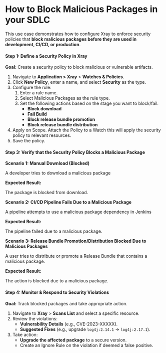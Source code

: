 # How to Block Malicious Packages in your SDLC

This use case demonstrates how to configure Xray to enforce security policies that **block malicious packages before they are used in development, CI/CD, or production**.

#### **Step 1: Define a Security Policy in Xray**

**Goal:** Create a security policy to block malicious or vulnerable artifacts.

1. Navigate to **Application > Xray** > **Watches & Policies**.
2. Click **New Policy**, enter a name, and select **Security** as the type.
3. Configure the rule:
   1. Enter a rule name.&#x20;
   2. Select Malicious Packages as the rule type.&#x20;
   3. Set the following actions based on the stage you want to block/fail.&#x20;
      * **Block download**&#x20;
      * **Fail Build**
      * **Block release bundle promotion**
      * **Block release bundle distribution**
4. Apply on Scope. Attach the Policy to a Watch this will apply the security policy to relevant resources.&#x20;
5. Save the policy.

#### **Step 3:  Verify that the Security Policy Blocks a Malicious Package**

**Scenario 1: Manual Download (Blocked)**

A developer tries to download a malicious package

**Expected Result:**

The package is blocked from download.&#x20;

**Scenario 2: CI/CD Pipeline Fails Due to a Malicious Package**

A pipeline attempts to use a malicious package dependency in Jenkins

**Expected Result:**

The pipeline failed due to a malicious package.

**Scenario 3: Release Bundle Promotion/Distribution Blocked Due to Malicious Packages**

A user tries to distribute or promote a Release Bundle that contains a malicious package.&#x20;

**Expected Result:**

The action is blocked due to a malicious package.

#### **Step 4: Monitor & Respond to Security Violations**

&#x20;**Goal:** Track blocked packages and take appropriate action.

1. Navigate to **Xray** > **Scans List** and select a specific resource.&#x20;
2. Review the violations:
   * **Vulnerability Details** (e.g., CVE-2023-XXXXX).
   * **Suggested Fixes** (e.g., upgrade `log4j:2.14.1` → `log4j:2.17.1`).
3. Take action:
   * **Upgrade the affected package** to a secure version.
   * Create an Ignore Rule on the violation if deemed a false positive.
